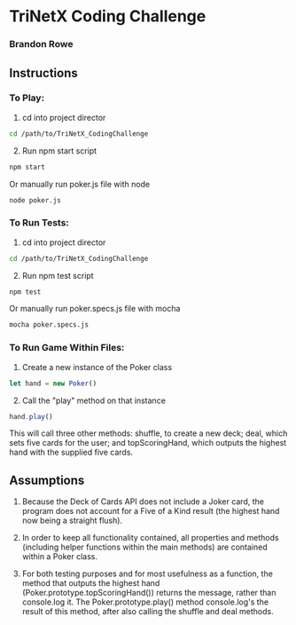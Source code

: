 # TriNetX Coding Challenge
### Brandon Rowe

## Instructions

### To Play:

1. cd into project director

```bash
cd /path/to/TriNetX_CodingChallenge
```

2. Run npm start script

```bash
npm start
```

Or manually run poker.js file with node

```bash
node poker.js
```

### To Run Tests:

1. cd into project director

```bash
cd /path/to/TriNetX_CodingChallenge
```

2. Run npm test script

```bash
npm test
```

Or manually run poker.specs.js file with mocha

```bash
mocha poker.specs.js
```

### To Run Game Within Files:

1. Create a new instance of the Poker class

```js
let hand = new Poker()
```

2. Call the "play" method on that instance

```js
hand.play()
```

This will call three other methods: shuffle, to create a new deck; deal, which sets five cards for the user; and topScoringHand, which outputs the highest hand with the supplied five cards.

## Assumptions

1. Because the Deck of Cards API does not include a Joker card, the program does not account for a Five of a Kind result (the highest hand now being a straight flush).

2. In order to keep all functionality contained, all properties and methods (including helper functions within the main methods) are contained within a Poker class.

3. For both testing purposes and for most usefulness as a function, the method that outputs the highest hand (Poker.prototype.topScoringHand()) returns the message, rather than console.log it. The Poker.prototype.play() method console.log's the result of this method, after also calling the shuffle and deal methods.
